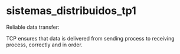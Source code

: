 # sistemas_distribuidos_tp1

Reliable data transfer:

TCP ensures that data is delivered from sending
process to receiving process, correctly and in order.
